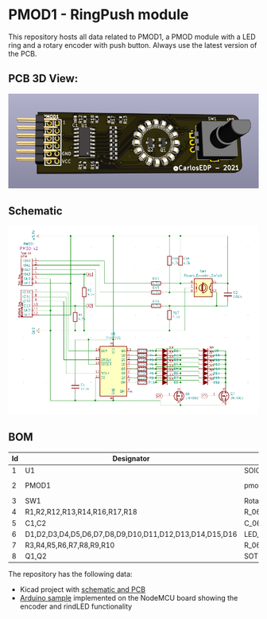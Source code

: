# PMOD1 - RingPush module

This repository hosts all data related to PMOD1, a PMOD module with a LED ring and a rotary encoder with push button. Always use the latest version of the PCB.

## PCB 3D View:

![schematic](img/PCB-3DFront.png)

## Schematic

![schematic](img/Schematic.png)

## BOM

Id|Designator|Package|Quantity|Designation|
----|------------|---------|----------|-------------|
1|U1|SOIC-16_3.9x9.9mm_P1.27mm|1|74HC595|||
2|PMOD1|pmod_pin_array_6x2|1|PMOD-Device-x2-Type-1A-GPIO|||
3|SW1|RotaryEncoder_Alps_EC11E-Switch_Vertical_H20mm|1|Rotary_Encoder_Switch|||
4|R1,R2,R12,R13,R14,R16,R17,R18|R_0603_1608Metric_Pad0.98x0.95mm_HandSolder|8|4.7k|||
5|C1,C2|C_0603_1608Metric_Pad1.08x0.95mm_HandSolder|2|100n|||
6|D1,D2,D3,D4,D5,D6,D7,D8,D9,D10,D11,D12,D13,D14,D15,D16|LED_0805_2012Metric_Pad1.15x1.40mm_HandSolder|16|LED_ALT|||
7|R3,R4,R5,R6,R7,R8,R9,R10|R_0603_1608Metric_Pad0.98x0.95mm_HandSolder|8|220R|||
8|Q1,Q2|SOT-23|2|2N7002|||


The repository has the following data:

* Kicad project with [schematic and PCB](Kicad-RingPush)
* [Arduino sample](arduino/RingLed/RingLed.ino) implemented on the NodeMCU board showing the encoder and rindLED functionality
